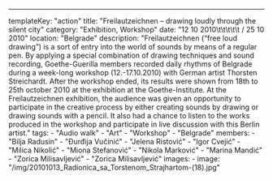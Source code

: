 ---
  templateKey: "action"
  title: "Freilautzeichnen – drawing loudly through the silent city"
  category: "Exhibition, Workshop"
  date: "12 10 2010\t\t\t\t\t / 25 10 2010"
  location: "Belgrade"
  description: "Freilautzeichnen (“free loud drawing”) is a sort of entry into the world of sounds by means of a regular pen. By applying a special combination of drawing techniques and sound recording, Goethe-Guerilla members recorded daily rhythms of Belgrade during a week-long workshop (12.-17.10.2010) with German artist Thorsten Streichardt. After the workshop ended, its results were shown from 18th to 25th october 2010 at the exhibition at the Goethe-Institute. At the Freilautzeichnen exhibition, the audience was given an opportunity to participate in the creative process by either creating sounds by drawing or drawing sounds with a pencil. It also had a chance to listen to the works produced in the workshop and participate in live discussion with this Berlin artist."
  tags: 
    - "Audio walk"
    - "Art"
    - "Workshop"
    - "Belgrade"
  members: 
    - "Bilja Radusin"
    - "Đurđija Vučinić"
    - "Jelena Ristović"
    - "Igor Cvejić"
    - "Milica Nikolić"
    - "Miona Stefanović"
    - "Nikola Marković"
    - "Marina Mandić"
    - "Zorica Milisavljević"
    - "Zorica Milisavljević"
  images: 
    - 
      image: "/img/20101013_Radionica_sa_Torstenom_Strajhartom-(18).jpg"
